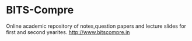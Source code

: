 # BITS-Compre
Online academic repository of notes,question papers and lecture slides for first and second yearites.
http://www.bitscompre.in
